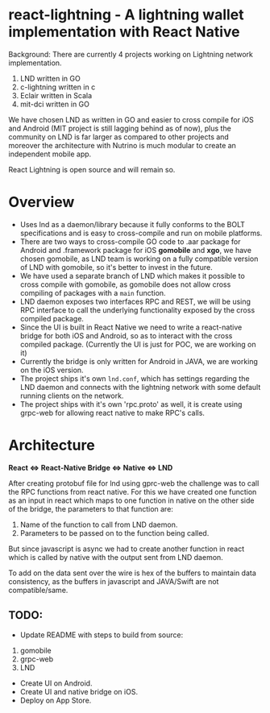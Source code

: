 # react-lightning - A lightning wallet implementation with React Native

Background: There are currently 4 projects working on Lightning network implementation.
1. LND written in GO
2. c-lightning written in c
3. Eclair written in Scala
4. mit-dci written in GO

We have chosen LND as written in GO and easier to cross compile for iOS and Android (MIT project is still lagging behind as of now), plus the community on LND is far larger as compared to other projects and moreover the architecture with Nutrino is much modular to create an independent mobile app.

React Lightning is open source and will remain so.

# Overview

* Uses lnd as a daemon/library because it fully conforms to the BOLT specifications and is easy to cross-compile and run on mobile platforms.
* There are two ways to cross-compile GO code  to .aar package for Android and .framework package for iOS **gomobile** and **xgo**, we have chosen gomobile, as LND team is working on a fully compatible version of LND with gomobile, so it's better to invest in the future.
* We have used a separate branch of LND which makes it possible to cross compile with gomobile, as gomobile does not allow cross compiling of packages with a `main` function.
* LND daemon exposes two interfaces RPC and REST, we will be using RPC interface to call the underlying functionality exposed by the cross compiled package.
* Since the UI is built in React Native we need to write a react-native bridge for both iOS and Android, so as to interact with the cross compiled package. (Currently the UI is just for POC, we are working on it)
* Currently the bridge is only written for Android in JAVA, we are working on the iOS version.
* The project ships it's own `lnd.conf`, which has settings regarding the LND daemon and connects with the lightning network with some default running clients on the network.
* The project ships with it's own 'rpc.proto' as well, it is create using grpc-web for allowing react native to make RPC's calls.

# Architecture

**React <=> React-Native Bridge <=> Native <=> LND**

After creating protobuf file for lnd using gprc-web the challenge was to call the RPC functions from react native.
For this we have created one function as an input in react which maps to one function in native on the other side of the bridge, the parameters to that function are:

1. Name of the function to call from LND daemon.
2. Parameters to be passed on to the function being called.

But since javascript is async we had to create another function in react which is called by native with the output sent from LND daemon.

To add on the data sent over the wire is hex of the buffers to maintain data consistency, as the buffers in javascript and JAVA/Swift are not compatible/same.

## TODO:
* Update README with steps to build from source:
1. gomobile
2. grpc-web
3. LND
* Create UI on Android.
* Create UI and native bridge on iOS.
* Deploy on App Store.
